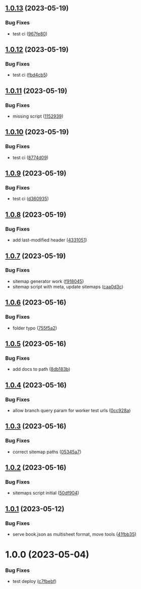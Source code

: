 ## [1.0.13](https://github.com/hlxsites/prisma-cloud-docs/compare/v1.0.12...v1.0.13) (2023-05-19)


### Bug Fixes

* test ci ([967fe80](https://github.com/hlxsites/prisma-cloud-docs/commit/967fe801159cfb9731fe65397e40a632b76531ff))

## [1.0.12](https://github.com/hlxsites/prisma-cloud-docs/compare/v1.0.11...v1.0.12) (2023-05-19)


### Bug Fixes

* test ci ([fbd4cb5](https://github.com/hlxsites/prisma-cloud-docs/commit/fbd4cb50bd6795eb90e7172f23424d9d569c3026))

## [1.0.11](https://github.com/hlxsites/prisma-cloud-docs/compare/v1.0.10...v1.0.11) (2023-05-19)


### Bug Fixes

* missing script ([1152939](https://github.com/hlxsites/prisma-cloud-docs/commit/11529395b3bfba5718235f8cf171eec266a86037))

## [1.0.10](https://github.com/hlxsites/prisma-cloud-docs/compare/v1.0.9...v1.0.10) (2023-05-19)


### Bug Fixes

* test ci ([8774d09](https://github.com/hlxsites/prisma-cloud-docs/commit/8774d0980ca2c447171ca7a4d2afc27707dcbfec))

## [1.0.9](https://github.com/hlxsites/prisma-cloud-docs/compare/v1.0.8...v1.0.9) (2023-05-19)


### Bug Fixes

* test ci ([d360935](https://github.com/hlxsites/prisma-cloud-docs/commit/d360935f086774fa9833be9fca560a3b4a742628))

## [1.0.8](https://github.com/hlxsites/prisma-cloud-docs/compare/v1.0.7...v1.0.8) (2023-05-19)


### Bug Fixes

* add last-modified header ([4331051](https://github.com/hlxsites/prisma-cloud-docs/commit/43310512233727f956cff40f2e3d0a464c75edd2))

## [1.0.7](https://github.com/hlxsites/prisma-cloud-docs/compare/v1.0.6...v1.0.7) (2023-05-19)


### Bug Fixes

* sitemap generator work ([f918045](https://github.com/hlxsites/prisma-cloud-docs/commit/f918045dc7a2bc27041371a9231ac5714b26dc98))
* sitemap script with meta, update sitemaps ([caa0d3c](https://github.com/hlxsites/prisma-cloud-docs/commit/caa0d3c1f5431b3930b4b08558f0fe7b239ed9a0))

## [1.0.6](https://github.com/hlxsites/prisma-cloud-docs/compare/v1.0.5...v1.0.6) (2023-05-16)


### Bug Fixes

* folder typo ([755f5a2](https://github.com/hlxsites/prisma-cloud-docs/commit/755f5a2530d59d3c8b13a84177510e6a39dbaa03))

## [1.0.5](https://github.com/hlxsites/prisma-cloud-docs/compare/v1.0.4...v1.0.5) (2023-05-16)


### Bug Fixes

* add docs to path ([8db183b](https://github.com/hlxsites/prisma-cloud-docs/commit/8db183b73d1a5b2248c8ac7b40e3517a7e0ad534))

## [1.0.4](https://github.com/hlxsites/prisma-cloud-docs/compare/v1.0.3...v1.0.4) (2023-05-16)


### Bug Fixes

* allow branch query param for worker test urls ([0cc928a](https://github.com/hlxsites/prisma-cloud-docs/commit/0cc928acf58eace0a542aa26bdeb2e2a8e788b30))

## [1.0.3](https://github.com/hlxsites/prisma-cloud-docs/compare/v1.0.2...v1.0.3) (2023-05-16)


### Bug Fixes

* correct sitemap paths ([05345a7](https://github.com/hlxsites/prisma-cloud-docs/commit/05345a740fedb167ab5604a24bef98ffe3b56c74))

## [1.0.2](https://github.com/hlxsites/prisma-cloud-docs/compare/v1.0.1...v1.0.2) (2023-05-16)


### Bug Fixes

* sitemaps script initial ([50df904](https://github.com/hlxsites/prisma-cloud-docs/commit/50df904b2c4b005bc339b3815ddcbc3e3079eff8))

## [1.0.1](https://github.com/hlxsites/prisma-cloud-docs/compare/v1.0.0...v1.0.1) (2023-05-12)


### Bug Fixes

* serve book.json as multisheet format, move tools ([41fbb35](https://github.com/hlxsites/prisma-cloud-docs/commit/41fbb3512b6e1199ca0be885ba1c364fe7378ccd))

# 1.0.0 (2023-05-04)


### Bug Fixes

* test deploy ([c7fbebf](https://github.com/hlxsites/prisma-cloud-docs/commit/c7fbebf962dbbc5d75de812659985c0ea041decb))
